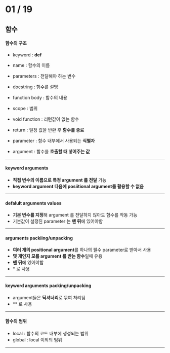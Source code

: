 # 01 / 19

## 함수

#### 함수의 구조

* keyword : **def**
* name : 함수의 이름
* parameters : 전달해야 하는 변수
* docstring : 함수를 설명
* function body : 함수의 내용
* scope : 범위

* void function : 리턴값이 없는 함수
* return : 일정 값을 반환 후 **함수를 종료**
* parameter : 함수 내부에서 사용되는 **식별자**
* argument : 함수를 **호출할 때 넣어주는 값**

---

#### keyword arguments

* **직접 변수의 이름으로 특정 argument 를 전달** 가능
* **keyword argument 다음에 posiitional argument를 활용할 수 없음**

---

#### defalult arguments values

* **기본 변수를 지정**해 argument 를 전달하지 않아도 함수를 작동 가능
* 기본값이 설정된 parameter 는 **맨 뒤**에 있어야함

---

#### arguments packiing/unpacking

* **여러 개의 positional argument**를 하나의 필수 parameter로 받아서 사용
* **몇 개인지 모를 argument 를 받는 함수**일때 유용
* **맨 뒤**에 있어야함
* \* 로 사용

---

#### keyword arguments packing/unpacking

* argument들은 **딕셔너리**로 묶여 처리됨
* ** 로 사용

---

#### 함수의 범위

* local : 함수의 코드 내부에 생성되는 범위
* global :  local 이외의 범위

---

